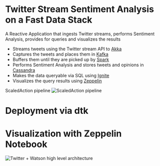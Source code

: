 # Twitter Stream Sentiment Analysis on a Fast Data Stack
A Reactive Application that ingests Twitter streams, performs Sentiment Analysis, provides for queries and visualizes the results

* Streams tweets using the Twitter stream API to [Akka](http://http://akka.io/)
* Captures the tweets and places them in [Kafka](http://kafka.apache.org)
* Buffers them until they are picked up by [Spark](http://spark.apache.org)
* Performs Sentiment Analysis and stores tweets and opinions in [Cassandra](http://cassandra.apache.org)
* Makes the data queryable via SQL using [Ignite](https://ignite.apache.org)
* Visualizes the query results using [Zeppelin](https://zeppelin.incubator.apache.org)

ScaledAction pipeline
![ScaledAction pipeline](https://github.com/scaledaction/sentiment-analysis/blob/images/images/pipeline1.png)


# Deployment via dtk

# Visualization with Zeppelin Notebook
![Twitter + Watson high level architecture](https://raw.githubusercontent.com/abajwa-hw/zeppelin-stack/master/screenshots/4.png)


